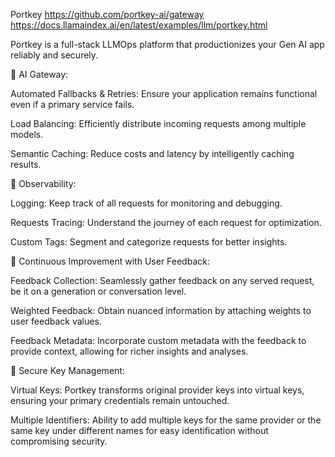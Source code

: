 Portkey
https://github.com/portkey-ai/gateway
https://docs.llamaindex.ai/en/latest/examples/llm/portkey.html


Portkey is a full-stack LLMOps platform that productionizes your Gen AI app reliably and securely.

🚪 AI Gateway:

Automated Fallbacks & Retries: Ensure your application remains functional even if a primary service fails.

Load Balancing: Efficiently distribute incoming requests among multiple models.

Semantic Caching: Reduce costs and latency by intelligently caching results.

🔬 Observability:

Logging: Keep track of all requests for monitoring and debugging.

Requests Tracing: Understand the journey of each request for optimization.

Custom Tags: Segment and categorize requests for better insights.

📝 Continuous Improvement with User Feedback:

Feedback Collection: Seamlessly gather feedback on any served request, be it on a generation or conversation level.

Weighted Feedback: Obtain nuanced information by attaching weights to user feedback values.

Feedback Metadata: Incorporate custom metadata with the feedback to provide context, allowing for richer insights and analyses.

🔑 Secure Key Management:

Virtual Keys: Portkey transforms original provider keys into virtual keys, ensuring your primary credentials remain untouched.

Multiple Identifiers: Ability to add multiple keys for the same provider or the same key under different names for easy identification without compromising security.
